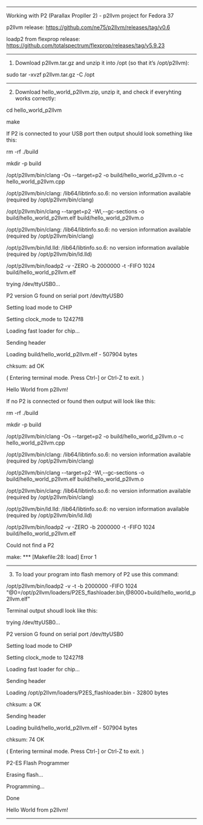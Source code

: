 ************************************************************************

Working with P2 (Parallax Propller 2) - p2llvm project for Fedora 37 

p2llvm release:
https://github.com/ne75/p2llvm/releases/tag/v0.6

loadp2 from flexprop release:
https://github.com/totalspectrum/flexprop/releases/tag/v5.9.23

***************************************************************************

1. Download p2llvm.tar.gz and unzip it into /opt (so that it’s /opt/p2llvm): 

sudo tar -xvzf p2llvm.tar.gz -C /opt

***************************************************************************

2. Download hello_world_p2llvm.zip, unzip it, and check if everyhting works correctly:

cd hello_world_p2llvm

make


If P2 is connected to your USB port then output should look something like this:

rm -rf ./build

mkdir -p build

/opt/p2llvm/bin/clang -Os --target=p2 -o build/hello_world_p2llvm.o -c hello_world_p2llvm.cpp

/opt/p2llvm/bin/clang: /lib64/libtinfo.so.6: no version information available (required by /opt/p2llvm/bin/clang)

/opt/p2llvm/bin/clang --target=p2 -Wl,--gc-sections -o build/hello_world_p2llvm.elf build/hello_world_p2llvm.o

/opt/p2llvm/bin/clang: /lib64/libtinfo.so.6: no version information available (required by /opt/p2llvm/bin/clang)

/opt/p2llvm/bin/ld.lld: /lib64/libtinfo.so.6: no version information available (required by /opt/p2llvm/bin/ld.lld)

/opt/p2llvm/bin/loadp2 -v -ZERO -b 2000000 -t -FIFO 1024 build/hello_world_p2llvm.elf

trying /dev/ttyUSB0...

P2 version G found on serial port /dev/ttyUSB0

Setting load mode to CHIP

Setting clock_mode to 12427f8

Loading fast loader for chip...

Sending header

Loading build/hello_world_p2llvm.elf - 507904 bytes

chksum: ad OK

( Entering terminal mode.  Press Ctrl-] or Ctrl-Z to exit. )


Hello World from p2llvm!


If no P2 is connected or found then output will look like this:

rm -rf ./build

mkdir -p build

/opt/p2llvm/bin/clang -Os --target=p2 -o build/hello_world_p2llvm.o -c hello_world_p2llvm.cpp

/opt/p2llvm/bin/clang: /lib64/libtinfo.so.6: no version information available (required by /opt/p2llvm/bin/clang)

/opt/p2llvm/bin/clang --target=p2 -Wl,--gc-sections -o build/hello_world_p2llvm.elf build/hello_world_p2llvm.o

/opt/p2llvm/bin/clang: /lib64/libtinfo.so.6: no version information available (required by /opt/p2llvm/bin/clang)

/opt/p2llvm/bin/ld.lld: /lib64/libtinfo.so.6: no version information available (required by /opt/p2llvm/bin/ld.lld)

/opt/p2llvm/bin/loadp2 -v -ZERO -b 2000000 -t -FIFO 1024 build/hello_world_p2llvm.elf

Could not find a P2

make: *** [Makefile:28: load] Error 1

****************************************************************************
 
3. To load your program into flash memory of P2 use this command:


/opt/p2llvm/bin/loadp2 -v -t -b 2000000 -FIFO 1024 "@0=/opt/p2llvm/loaders/P2ES_flashloader.bin,@8000+build/hello_world_p2llvm.elf"

Terminal output shoudl look like this:

trying /dev/ttyUSB0...

P2 version G found on serial port /dev/ttyUSB0

Setting load mode to CHIP

Setting clock_mode to 12427f8

Loading fast loader for chip...

Sending header

Loading /opt/p2llvm/loaders/P2ES_flashloader.bin - 32800 bytes

chksum: a OK

Sending header

Loading build/hello_world_p2llvm.elf - 507904 bytes

chksum: 74 OK

( Entering terminal mode.  Press Ctrl-] or Ctrl-Z to exit. )

P2-ES Flash Programmer

Erasing flash...

Programming...

Done


Hello World from p2llvm!

****************************************************************************
